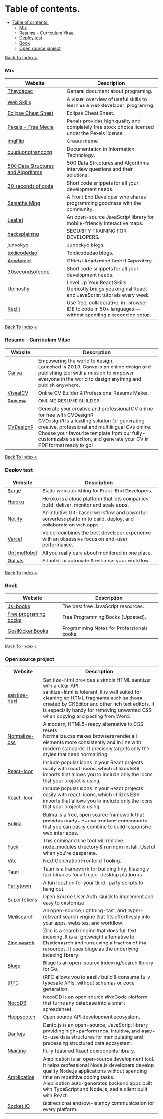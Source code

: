 # Table of contents.
- [Table of contents.](#table-of-contents)
    - [Mix](#mix)
    - [Resume - Curriculum Vitae](#resume---curriculum-vitae)
    - [Deploy test](#deploy-test)
    - [Book](#book)
    - [Open source project](#open-source-project)

[Back To Index 🔝](#table-of-contents)
### Mix
| Website                                                                                                                                          | Description                                                                                             |
| ------------------------------------------------------------------------------------------------------------------------------------------------ | ------------------------------------------------------------------------------------------------------- |
| [Thaycacac](https://thaycacac.github.io)                                                                                                         | Genaral document about programing.                                                                      |
| [Web Skills](https://andreasbm.github.io/web-skills/)                                                                                            | A visual overview of useful skills to learn as a web developer. programing.                             |
| [Eclipse Cheat Sheet](https://www.shortcutfoo.com/app/dojos/eclipse-win/cheatsheet)                                                              | Eclipse Cheat Sheet.                                                                                    |
| [Pexels - Free Media](https://www.pexels.com/)                                                                                                   | Pexels provides high quality and completely free stock photos licensed under the Pexels license.        |
| [ImgFlip](https://imgflip.com/)                                                                                                                  | Create meme.                                                                                            |
| [cuuduongthancong](https://cuuduongthancong.com/)                                                                                                | Documentation in Information Technology.                                                                |
| [500 Data Structures and Algorithms](https://techiedelight.quora.com/500-Data-Structures-and-Algorithms-interview-questions-and-their-solutions) | 500 Data Structures and Algorithms interview questions and their solutions.                             |
| [30 seconds of code](https://www.30secondsofcode.org/)                                                                                           | Short code snippets for all your development needs.                                                     |
| [Samatha Ming](https://www.samanthaming.com/)                                                                                                    | A Front End Developer who shares programming goodness with the community.                               |
| [Leaflet](https://leafletjs.com/)                                                                                                                | An open-source JavaScript library for mobile-friendly interactive maps.                                 |
| [hacksplaining](https://www.hacksplaining.com/)                                                                                                  | SECURITY TRAINING FOR DEVELOPERS.                                                                       |
| [junookyo](https://www.junookyo.com/)                                                                                                            | Junookyo blogs.                                                                                         |
| [toidicodedao](https://toidicodedao.com/)                                                                                                        | Toidicodedao blogs.                                                                                     |
| [Academid](https://github.com/academind)                                                                                                         | Official Academind GmbH Repository.                                                                     |
| [30secondsofcode](https://www.30secondsofcode.org/)                                                                                              | Short code snippets for all your development needs.                                                     |
| [Upmostly](https://upmostly.com/)                                                                                                                | Level Up Your React Skills <br> Upmostly brings you original React and JavaScript tutorials every week. |
| [Replit](https://replit.com/)                                                                                                                    | Use free, collaborative, in-browser IDE to code in 50+ languages — without spending a second on setup.  |
 
[Back To Index 🔝](#table-of-contents)

### Resume - Curriculum Vitae

| Website                                 | Description                                                                                                                                                                                                                                                                                                 |
| --------------------------------------- | ----------------------------------------------------------------------------------------------------------------------------------------------------------------------------------------------------------------------------------------------------------------------------------------------------------- |
| [Canva](https://www.uidesigndaily.com/) | Empowering the world to design. <br> Launched in 2013, Canva is an online design and publishing tool with a mission to empower everyone in the world to design anything and publish anywhere.                                                                                                               |
| [VisualCV](https://www.visualcv.com/)   | Online CV Builder & Professional Resume Maker.                                                                                                                                                                                                                                                              |
| [Resume](https://resume.io/)            | ONLINE RESUME BUILDER.                                                                                                                                                                                                                                                                                      |
| [CVDesignR](https://cvdesignr.com/)     | Generate your creative and professional CV online for free with CVDesignR <br> CVDesignR is a leading solution for generating creative, professional and multilingual CVs online.<br> Choose your favourite template from our fully-customizable selection, and generate your CV in PDF format ready to go! |

[Back To Index 🔝](#table-of-contents)

### Deploy test

| Website                                 | Description                                                                                                     |
| --------------------------------------- | --------------------------------------------------------------------------------------------------------------- |
| [Surge](https://surge.sh)               | Static web publishing for Front-End Developers.                                                                 |
| [Heroku](https://www.heroku.com)        | Heroku is a cloud platform that lets companies build, deliver, monitor and scale apps.                          |
| [Netlify](https://www.netlify.com)      | An intuitive Git-based workflow and powerful serverless platform to build, deploy, and collaborate on web apps. |
| [Vercel](https://vercel.com)            | Vercel combines the best developer experience with an obsessive focus on end-user performance.                  |
| [UptimeRobot](https://uptimerobot.com/) | All you really care about monitored in one place.                                                               |
| [GulpJs](https://gulpjs.com/)           | A toolkit to automate & enhance your workflow.                                                                  |

[Back To Index 🔝](#table-of-contents)

### Book

| Website                                                                                    | Description                                |
| ------------------------------------------------------------------------------------------ | ------------------------------------------ |
| [Js-books](https://jsbooks.revolunet.com/)                                                 | The best free JavaScript resources.        |
| [Free programing books](https://dev.to/brogrammer2018/free-programming-books-updated-4pdp) | Free Programming Books (Updated).          |
| [GoalKicker Books](https://books.goalkicker.com/)                                          | Programming Notes for Professionals books. |

[Back To Index 🔝](#table-of-contents)

### Open source project

| Website                                                      | Description                                                                                                                                                                                                                                                                                           |
| ------------------------------------------------------------ | ----------------------------------------------------------------------------------------------------------------------------------------------------------------------------------------------------------------------------------------------------------------------------------------------------- |
| [sanitize-html](https://www.npmjs.com/package/sanitize-html) | Sanitize-html provides a simple HTML sanitizer with a clear API. <br> sanitize-html is tolerant. It is well suited for cleaning up HTML fragments such as those created by CKEditor and other rich text editors. It is especially handy for removing unwanted CSS when copying and pasting from Word. |
| [Normalize-css](https://necolas.github.io/normalize.css/)    | A modern, HTML5-ready alternative to CSS resets <br> Normalize.css makes browsers render all elements more consistently and in line with modern standards. It precisely targets only the styles that need normalizing.                                                                                |
| [React-Icon](https://github.com/react-icons/react-icons)     | Include popular icons in your React projects easily with react-icons, which utilizes ES6 imports that allows you to include only the icons that your project is using.                                                                                                                                |
| [React-Icon](https://github.com/react-icons/react-icons)     | Include popular icons in your React projects easily with react-icons, which utilizes ES6 imports that allows you to include only the icons that your project is using.                                                                                                                                |
| [Bulma](https://bulma.io/)                                   | Bulma is a free, open source framework that provides ready-to-use frontend components that you can easily combine to build responsive web interfaces.                                                                                                                                                 |
| [Fuck](https://www.npmjs.com/package/fuck-npm)               | This command line tool will remove node_modules directory & run npm install. Useful when you're desperate.                                                                                                                                                                                            |
| [Vite](https://vitejs.dev/)                                  | Next Generation Frontend Tooling.                                                                                                                                                                                                                                                                     |
| [Tauri](https://github.com/tauri-apps/tauri)                 | Tauri is a framework for building tiny, blazingly fast binaries for all major desktop platforms..                                                                                                                                                                                                     |
| [Partytown](https://github.com/BuilderIO/partytown)          | A fun location for your third-party scripts to hang out.                                                                                                                                                                                                                                              |
| [SuperTokens](https://supertokens.com/)                      | Open Source User Auth. Quick to implement and easy to customize                                                                                                                                                                                                                                       |
| [Meilisearch](https://www.meilisearch.com/)                  | An open-source, lightning-fast, and hyper-relevant search engine that fits effortlessly into your apps, websites, and workflow.                                                                                                                                                                       |
| [Zinc search](https://github.com/prabhatsharma/zinc)         | Zinc is a search engine that does full text indexing. It is a lightweight alternative to Elasticsearch and runs using a fraction of the resources. It uses bluge as the underlying indexing library.                                                                                                  |
| [Bluge](https://github.com/blugelabs/bluge)                  | Bluge is an open-source indexing/search library for Go.                                                                                                                                                                                                                                               |
| [tRPC](https://github.com/trpc/trpc)                         | tRPC allows you to easily build & consume fully typesafe APIs, without schemas or code generation.                                                                                                                                                                                                    |
| [NocoDB](https://github.com/nocodb/nocodb)                   | NocoDB is an open source #NoCode platform that turns any database into a smart spreadsheet.                                                                                                                                                                                                           |
| [Hoppscotch](https://github.com/hoppscotch/hoppscotch)       | Open source API development ecosystem.                                                                                                                                                                                                                                                                |
| [Danfojs](https://github.com/javascriptdata/danfojs)         | Danfo.js is an open-source, JavaScript library providing high-performance, intuitive, and easy-to-use data structures for manipulating and processing structured data.ecosystem.                                                                                                                      |
| [Mantine](https://github.com/mantinedev/mantine/)            | Fully featured React components library.                                                                                                                                                                                                                                                              |
| [Amplication ](https://github.com/amplication/amplication)   | Amplication is an open‑source development tool. It helps professional Node.js developers develop quality Node.js applications without spending time on repetitive coding tasks. <br>Amplication auto-generates backend apps built with TypeScript and Node.js, and a client built with React.         |
| [Socket.IO ](https://socket.io/)                             | Bidirectional and low-latency communication for every platform.                                                                                                                                                                                                                                       |